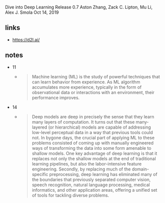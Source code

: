
Dive into Deep Learning
Release 0.7
Aston Zhang, Zack C. Lipton, Mu Li, Alex J. Smola
Oct 14, 2019

## links

- https://d2l.ai/

## notes

- 11
  - > Machine learning (ML) is the study of
    powerful techniques that can learn behavior from experience. As ML algorithm accumulates more experience,
    typically in the form of observational data or interactions with an environment, their performance improves.

- 14
  - > Deep models are deep in precisely
    the sense that they learn many layers of computation. It turns out that these many-layered (or hierarchical)
    models are capable of addressing low-level perceptual data in a way that previous tools could not. In bygone
    days, the crucial part of applying ML to these problems consisted of coming up with manually engineered
    ways of transforming the data into some form amenable to shallow models. One key advantage of deep
    learning is that it replaces not only the shallow models at the end of traditional learning pipelines, but also
    the labor-intensive feature engineering. Secondly, by replacing much of the domain-specific preprocessing,
    deep learning has eliminated many of the boundaries that previously separated computer vision, speech
    recognition, natural language processing, medical informatics, and other application areas, offering a unified
    set of tools for tackling diverse problems.
    

